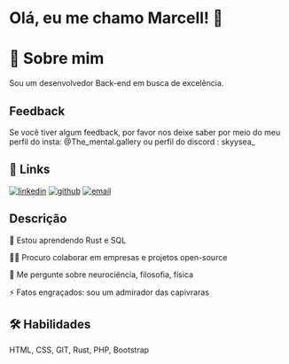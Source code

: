 
# Olá, eu me chamo Marcell! 👋
# 🚀 Sobre mim
Sou um desenvolvedor Back-end em busca de excelência.


## Feedback

Se você tiver algum feedback, por favor nos deixe saber por meio do meu perfil do insta: @The_mental.gallery ou perfil do discord : skyysea_


## 🔗 Links

[![linkedin](https://img.shields.io/badge/linkedin-0A66C2?style=for-the-badge&logo=linkedin&logoColor=white)](https://www.linkedin.com/in/henrir1)
[![github](https://img.shields.io/badge/github-0A66C2?style=for-the-badge&logo=github&logoColor=black)](https://github.com/skyysea1)
[![email](https://img.shields.io/badge/send-email-to%20me?style=for-the-badge&logo=gmail&logoColor=white&labelColor=red&color=black)](mailto:henrir1020@gmail.com)


## Descrição

🧠 Estou aprendendo Rust e SQL

👯‍♀️ Procuro colaborar em empresas e projetos open-source


💬 Me pergunte sobre neurociência, filosofia, física

⚡️ Fatos engraçados: sou um admirador das capivraras


## 🛠 Habilidades
 HTML, CSS, GIT, Rust, PHP, Bootstrap

